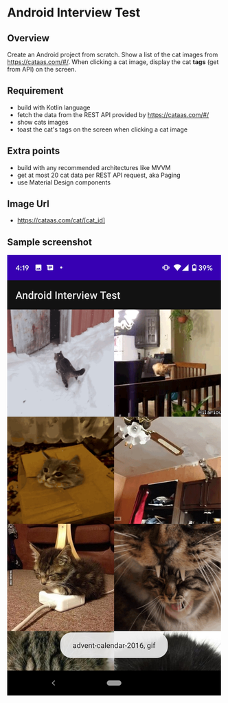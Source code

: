 # Android Interview Test

## Overview
Create an Android project from scratch.
Show a list of the cat images from https://cataas.com/#/.
When clicking a cat image, display the cat **tags** (get from API) on the screen.

## Requirement
- build with Kotlin language
- fetch the data from the REST API provided by https://cataas.com/#/
- show cats images
- toast the cat's tags on the screen when clicking a cat image

## Extra points
- build with any recommended architectures like MVVM
- get at most 20 cat data per REST API request, aka Paging
- use Material Design components

## Image Url
- https://cataas.com/cat/[cat_id]

## Sample screenshot
![](https://github.com/indochat/interview-tests/blob/android/sample.jpg)

